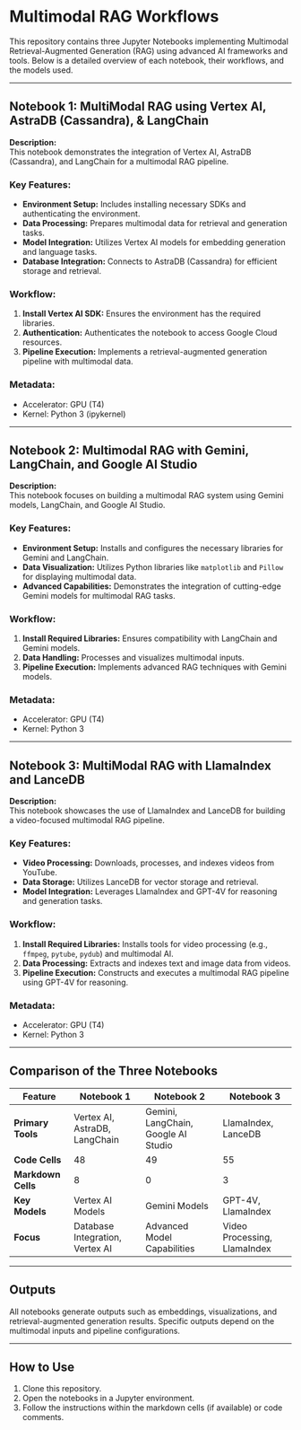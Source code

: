 
# Multimodal RAG Workflows

This repository contains three Jupyter Notebooks implementing Multimodal Retrieval-Augmented Generation (RAG) using advanced AI frameworks and tools. Below is a detailed overview of each notebook, their workflows, and the models used.

---

## Notebook 1: MultiModal RAG using Vertex AI, AstraDB (Cassandra), & LangChain

**Description:**  
This notebook demonstrates the integration of Vertex AI, AstraDB (Cassandra), and LangChain for a multimodal RAG pipeline.

### Key Features:
- **Environment Setup:** Includes installing necessary SDKs and authenticating the environment.
- **Data Processing:** Prepares multimodal data for retrieval and generation tasks.
- **Model Integration:** Utilizes Vertex AI models for embedding generation and language tasks.
- **Database Integration:** Connects to AstraDB (Cassandra) for efficient storage and retrieval.

### Workflow:
1. **Install Vertex AI SDK:** Ensures the environment has the required libraries.
2. **Authentication:** Authenticates the notebook to access Google Cloud resources.
3. **Pipeline Execution:** Implements a retrieval-augmented generation pipeline with multimodal data.

### Metadata:
- Accelerator: GPU (T4)
- Kernel: Python 3 (ipykernel)

---

## Notebook 2: Multimodal RAG with Gemini, LangChain, and Google AI Studio

**Description:**  
This notebook focuses on building a multimodal RAG system using Gemini models, LangChain, and Google AI Studio.

### Key Features:
- **Environment Setup:** Installs and configures the necessary libraries for Gemini and LangChain.
- **Data Visualization:** Utilizes Python libraries like `matplotlib` and `Pillow` for displaying multimodal data.
- **Advanced Capabilities:** Demonstrates the integration of cutting-edge Gemini models for multimodal RAG tasks.

### Workflow:
1. **Install Required Libraries:** Ensures compatibility with LangChain and Gemini models.
2. **Data Handling:** Processes and visualizes multimodal inputs.
3. **Pipeline Execution:** Implements advanced RAG techniques with Gemini models.

### Metadata:
- Accelerator: GPU (T4)
- Kernel: Python 3

---

## Notebook 3: MultiModal RAG with LlamaIndex and LanceDB

**Description:**  
This notebook showcases the use of LlamaIndex and LanceDB for building a video-focused multimodal RAG pipeline.

### Key Features:
- **Video Processing:** Downloads, processes, and indexes videos from YouTube.
- **Data Storage:** Utilizes LanceDB for vector storage and retrieval.
- **Model Integration:** Leverages LlamaIndex and GPT-4V for reasoning and generation tasks.

### Workflow:
1. **Install Required Libraries:** Installs tools for video processing (e.g., `ffmpeg`, `pytube`, `pydub`) and multimodal AI.
2. **Data Processing:** Extracts and indexes text and image data from videos.
3. **Pipeline Execution:** Constructs and executes a multimodal RAG pipeline using GPT-4V for reasoning.

### Metadata:
- Accelerator: GPU (T4)
- Kernel: Python 3

---

## Comparison of the Three Notebooks

| Feature                 | Notebook 1                                           | Notebook 2                           | Notebook 3                         |
|-------------------------|------------------------------------------------------|--------------------------------------|------------------------------------|
| **Primary Tools**       | Vertex AI, AstraDB, LangChain                        | Gemini, LangChain, Google AI Studio | LlamaIndex, LanceDB               |
| **Code Cells**          | 48                                                   | 49                                   | 55                                 |
| **Markdown Cells**      | 8                                                    | 0                                    | 3                                  |
| **Key Models**          | Vertex AI Models                                     | Gemini Models                        | GPT-4V, LlamaIndex                 |
| **Focus**               | Database Integration, Vertex AI                     | Advanced Model Capabilities          | Video Processing, LlamaIndex       |

---

## Outputs
All notebooks generate outputs such as embeddings, visualizations, and retrieval-augmented generation results. Specific outputs depend on the multimodal inputs and pipeline configurations.

---

## How to Use
1. Clone this repository.
2. Open the notebooks in a Jupyter environment.
3. Follow the instructions within the markdown cells (if available) or code comments.

